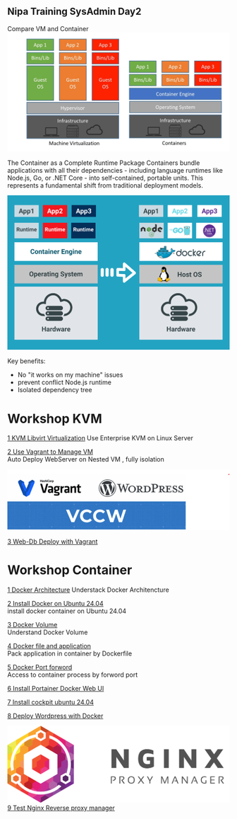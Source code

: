 
## Nipa Training SysAdmin Day2

Compare VM and Container
![](./container/images/vm-container.jpg)

The Container as a Complete Runtime Package
Containers bundle applications with all their dependencies - including language runtimes like Node.js, Go, or .NET Core - into self-contained, portable units. This represents a fundamental shift from traditional deployment models.

![](./container/images/docker-apps.png)

Key benefits:
- No "it works on my machine" issues
- prevent conflict Node.js runtime
- Isolated dependency tree

# Workshop KVM

[1 KVM Libvirt Virtualization](./libvirt/install-libvirt-qemu.md)
Use Enterprise KVM on Linux Server

[2 Use Vagrant to Manage VM](./libvirt/install-vagrant.md)  
Auto Deploy WebServer on Nested VM , fully isolation

![](./libvirt/images/wordpress.png)

[3 Web-Db Deploy with Vagrant](./libvirt/install-web-database.md)

# Workshop Container
[1 Docker Architecture](./container/architecture.md)
Understack Docker Architencture

[2 Install Docker on Ubuntu 24.04](./container/install-docker.md)  
install docker container on Ubuntu 24.04

[3 Docker Volume](./container/volume.md)  
Understand Docker Volume

[4 Docker file and application](./container/dockerfile-explain.md)  
Pack application in container by Dockerfile

[5 Docker Port forword](./container/docker-port.md)  
Access to container process by forword port


[6 Install Portainer Docker Web UI](./container/install-portainer.md)

[7 Install cockpit ubuntu 24.04](./container/install-cockpit.md)

[8 Deploy Wordpress with Docker](./container/deploy-wordpress.md)

![](./container/images/R.png)
[9 Test Nginx Reverse proxy manager](./container/deploy-nginx-proxy-manager.md)
